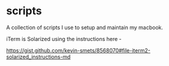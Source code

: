 # scripts

A collection of scripts I use to setup and maintain my macbook.

iTerm is Solarized using the instructions here -

https://gist.github.com/kevin-smets/8568070#file-iterm2-solarized_instructions-md

